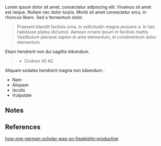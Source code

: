 Lorem ipsum dolor sit amet, consectetur adipiscing elit. Vivamus sit amet est neque. Nullam nec dolor turpis. Morbi sit amet consectetur arcu, in rhoncus libero. Sed a fermentum dolor.

>Praesent blandit facilisis urna, in sollicitudin magna posuere a. In hac habitasse platea dictumst. Aenean ornare ipsum in facilisis mattis. Vestibulum placerat sapien et ante elementum, et condimentum dolor elementum. 

Etiam hendrerit non dui sagittis bibendum.
> - Cicéron 45 AC

Aliquam sodales hendrerit magna non bibendum :
* Nam
* Aliquam
* Iaculis
* Vulputate


## Notes

## References

[how-one-german-scholar-was-so-freakishly-productive](https://writingcooperative.com/zettelkasten-how-one-german-scholar-was-so-freakishly-productive-997e4e0ca125)


